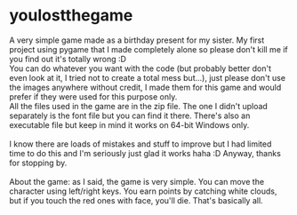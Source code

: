 # youlostthegame

A very simple game made as a birthday present for my sister. My first project using pygame that I made completely alone so please don't kill me if you find out it's totally wrong :D
 </br> You can do whatever you want with the code (but probably better don't even look at it, I tried not to create a total mess but...), just please don't use the images anywhere without credit, I made them for this game and would prefer if they were used for this purpose only.</br>
All the files used in the game are in the zip file. The one I didn't upload separately is the font file but you can find it there. There's also an executable file but keep in mind it works on 64-bit Windows only. </br></br>
I know there are loads of mistakes and stuff to improve but I had limited time to do this and I'm seriously just glad it works haha :D Anyway, thanks for stopping by.</br></br>
About the game: as I said, the game is very simple. You can move the character using left/right keys. You earn points by catching white clouds, but if you touch the red ones with face, you'll die. That's basically all. 
